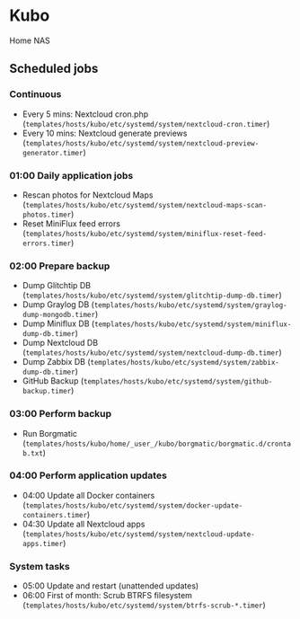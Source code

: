 # Kubo

Home NAS

## Scheduled jobs

### Continuous

- Every 5 mins: Nextcloud cron.php (`templates/hosts/kubo/etc/systemd/system/nextcloud-cron.timer`)
- Every 10 mins: Nextcloud generate previews (`templates/hosts/kubo/etc/systemd/system/nextcloud-preview-generator.timer`)

### 01:00 Daily application jobs

- Rescan photos for Nextcloud Maps (`templates/hosts/kubo/etc/systemd/system/nextcloud-maps-scan-photos.timer`)
- Reset MiniFlux feed errors (`templates/hosts/kubo/etc/systemd/system/miniflux-reset-feed-errors.timer`)

### 02:00 Prepare backup

- Dump Glitchtip DB (`templates/hosts/kubo/etc/systemd/system/glitchtip-dump-db.timer`)
- Dump Graylog DB (`templates/hosts/kubo/etc/systemd/system/graylog-dump-mongodb.timer`)
- Dump Miniflux DB (`templates/hosts/kubo/etc/systemd/system/miniflux-dump-db.timer`)
- Dump Nextcloud DB (`templates/hosts/kubo/etc/systemd/system/nextcloud-dump-db.timer`)
- Dump Zabbix DB (`templates/hosts/kubo/etc/systemd/system/zabbix-dump-db.timer`)
- GitHub Backup (`templates/hosts/kubo/etc/systemd/system/github-backup.timer`)

### 03:00 Perform backup

- Run Borgmatic (`templates/hosts/kubo/home/_user_/kubo/borgmatic/borgmatic.d/crontab.txt`)

### 04:00 Perform application updates

- 04:00 Update all Docker containers (`templates/hosts/kubo/etc/systemd/system/docker-update-containers.timer`)
- 04:30 Update all Nextcloud apps (`templates/hosts/kubo/etc/systemd/system/nextcloud-update-apps.timer`)

### System tasks

- 05:00 Update and restart (unattended updates)
- 06:00 First of month: Scrub BTRFS filesystem (`templates/hosts/kubo/etc/systemd/system/btrfs-scrub-*.timer`)
